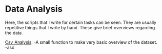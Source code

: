 # Data Analysis
Here, the scripts that I write for certain tasks can be seen. They are usually repetitive things that I write by hand. These give brief overviews regarding the data.

[Csv_Analysis](https://github.com/emreozan/Data_Analysis/blob/main/CSV_Analysis.ipynb): 
-A small function to make very basic overview of the dataset.
  -asd
